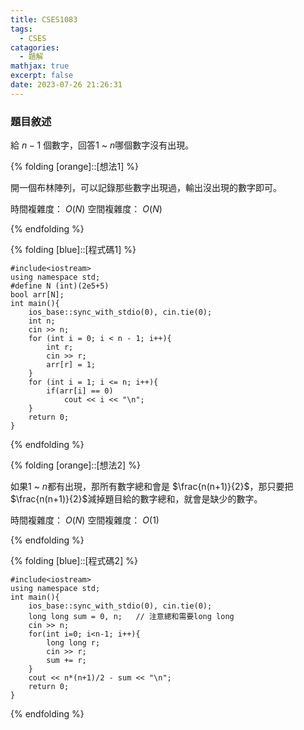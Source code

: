 ```yaml
---
title: CSES1083
tags:
  - CSES
catagories:
  - 題解
mathjax: true
excerpt: false
date: 2023-07-26 21:26:31
---
```



### 題目敘述

給 $n-1$ 個數字，回答$1$ ~ $n$哪個數字沒有出現。

{% folding [orange]::[想法1] %}

開一個布林陣列，可以記錄那些數字出現過，輸出沒出現的數字即可。

時間複雜度： $O(N)$
空間複雜度： $O(N)$

{% endfolding %}

{% folding [blue]::[程式碼1] %}

```c++=
#include<iostream>
using namespace std;
#define N (int)(2e5+5)
bool arr[N];
int main(){
    ios_base::sync_with_stdio(0), cin.tie(0);
    int n;
    cin >> n;
    for (int i = 0; i < n - 1; i++){
        int r;
        cin >> r;
        arr[r] = 1;
    }
    for (int i = 1; i <= n; i++){
        if(arr[i] == 0)
            cout << i << "\n";
    }
    return 0;
}
```

{% endfolding %}

{% folding [orange]::[想法2] %}

如果$1$ ~ $n$都有出現，那所有數字總和會是 $\frac{n(n+1)}{2}$，那只要把$\frac{n(n+1)}{2}$減掉題目給的數字總和，就會是缺少的數字。

時間複雜度： $O(N)$
空間複雜度： $O(1)$

{% endfolding %}

{% folding [blue]::[程式碼2] %}

```c++=
#include<iostream>
using namespace std;
int main(){
    ios_base::sync_with_stdio(0), cin.tie(0);
    long long sum = 0, n;   // 注意總和需要long long
    cin >> n;
    for(int i=0; i<n-1; i++){
        long long r;
        cin >> r;
        sum += r;
    }
    cout << n*(n+1)/2 - sum << "\n";
    return 0;
}
```

{% endfolding %}
